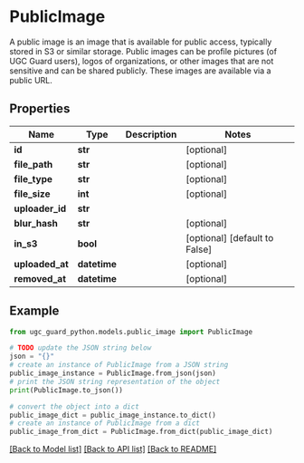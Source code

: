 # PublicImage

A public image is an image that is available for public access, typically stored in S3 or similar storage. Public images can be profile pictures (of UGC Guard users), logos of organizations, or other images that are not sensitive and can be shared publicly.  These images are available via a public URL.

## Properties

Name | Type | Description | Notes
------------ | ------------- | ------------- | -------------
**id** | **str** |  | [optional] 
**file_path** | **str** |  | [optional] 
**file_type** | **str** |  | [optional] 
**file_size** | **int** |  | [optional] 
**uploader_id** | **str** |  | 
**blur_hash** | **str** |  | [optional] 
**in_s3** | **bool** |  | [optional] [default to False]
**uploaded_at** | **datetime** |  | [optional] 
**removed_at** | **datetime** |  | [optional] 

## Example

```python
from ugc_guard_python.models.public_image import PublicImage

# TODO update the JSON string below
json = "{}"
# create an instance of PublicImage from a JSON string
public_image_instance = PublicImage.from_json(json)
# print the JSON string representation of the object
print(PublicImage.to_json())

# convert the object into a dict
public_image_dict = public_image_instance.to_dict()
# create an instance of PublicImage from a dict
public_image_from_dict = PublicImage.from_dict(public_image_dict)
```
[[Back to Model list]](../README.md#documentation-for-models) [[Back to API list]](../README.md#documentation-for-api-endpoints) [[Back to README]](../README.md)


